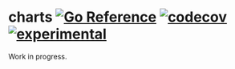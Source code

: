 # charts [![Go Reference](https://img.shields.io/badge/go-pkg-00ADD8)](https://pkg.go.dev/github.com/go-faster/charts#section-documentation) [![codecov](https://img.shields.io/codecov/c/github/go-faster/charts?label=cover)](https://codecov.io/gh/go-faster/charts) [![experimental](https://img.shields.io/badge/-experimental-blueviolet)](https://go-faster.org/docs/projects/status#experimental)

Work in progress.
